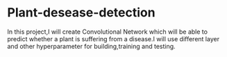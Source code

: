 # Plant-desease-detection
In this project,I will create Convolutional Network which will be able to predict whether a plant is suffering from a disease.I will use different layer and other hyperparameter for building,training and testing. 
